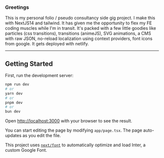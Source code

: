 ### Greetings

This is my personal folio / pseudo consultancy side gig project. I make this with NextJS14 and tailwind. It has given me the opportunity to flex my FE coding muscles while I'm in transit.
It's packed with a few little goodies like particles (css transitions), transitions (animeJS), SVG animations, a CMS with raw JSON, no-reload localization using context providers, font icons from google. It gets deployed with netlify.


---
## Getting Started

First, run the development server:

```bash
npm run dev
# or
yarn dev
# or
pnpm dev
# or
bun dev
```

Open [http://localhost:3000](http://localhost:3000) with your browser to see the result.

You can start editing the page by modifying `app/page.tsx`. The page auto-updates as you edit the file.

This project uses [`next/font`](https://nextjs.org/docs/basic-features/font-optimization) to automatically optimize and load Inter, a custom Google Font.

